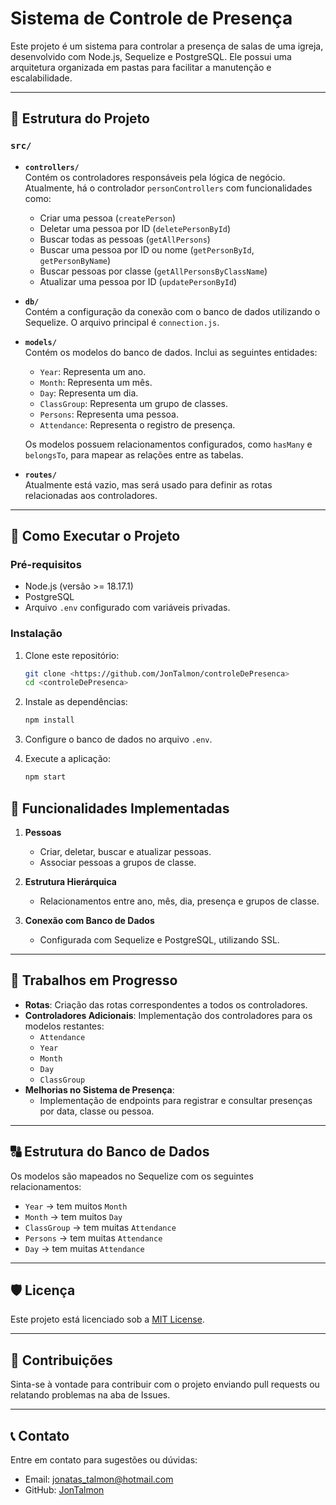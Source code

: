 # Sistema de Controle de Presença

Este projeto é um sistema para controlar a presença de salas de uma igreja, desenvolvido com Node.js, Sequelize e PostgreSQL. Ele possui uma arquitetura organizada em pastas para facilitar a manutenção e escalabilidade.

---

## 🔌 Estrutura do Projeto

### `src/`

- **`controllers/`**  
  Contém os controladores responsáveis pela lógica de negócio. Atualmente, há o controlador `personControllers` com funcionalidades como:
  - Criar uma pessoa (`createPerson`)
  - Deletar uma pessoa por ID (`deletePersonById`)
  - Buscar todas as pessoas (`getAllPersons`)
  - Buscar uma pessoa por ID ou nome (`getPersonById`, `getPersonByName`)
  - Buscar pessoas por classe (`getAllPersonsByClassName`)
  - Atualizar uma pessoa por ID (`updatePersonById`)

- **`db/`**  
  Contém a configuração da conexão com o banco de dados utilizando o Sequelize. O arquivo principal é `connection.js`.

- **`models/`**  
  Contém os modelos do banco de dados. Inclui as seguintes entidades:
  - `Year`: Representa um ano.
  - `Month`: Representa um mês.
  - `Day`: Representa um dia.
  - `ClassGroup`: Representa um grupo de classes.
  - `Persons`: Representa uma pessoa.
  - `Attendance`: Representa o registro de presença.

  Os modelos possuem relacionamentos configurados, como `hasMany` e `belongsTo`, para mapear as relações entre as tabelas.

- **`routes/`**  
  Atualmente está vazio, mas será usado para definir as rotas relacionadas aos controladores.

---

## 🚀 Como Executar o Projeto

### Pré-requisitos
- Node.js (versão >= 18.17.1)
- PostgreSQL
- Arquivo `.env` configurado com variáveis privadas.
 

### Instalação
1. Clone este repositório:
   ```bash
   git clone <https://github.com/JonTalmon/controleDePresenca>
   cd <controleDePresenca>
   ```

2. Instale as dependências:
   ```bash
   npm install
   ```

3. Configure o banco de dados no arquivo `.env`.

4. Execute a aplicação:
   ```bash
   npm start
   ```

## 🔧 Funcionalidades Implementadas

1. **Pessoas**
   - Criar, deletar, buscar e atualizar pessoas.
   - Associar pessoas a grupos de classe.

2. **Estrutura Hierárquica**
   - Relacionamentos entre ano, mês, dia, presença e grupos de classe.

3. **Conexão com Banco de Dados**
   - Configurada com Sequelize e PostgreSQL, utilizando SSL.

---

## 🌄 Trabalhos em Progresso

- **Rotas**: Criação das rotas correspondentes a todos os controladores.
- **Controladores Adicionais**: Implementação dos controladores para os modelos restantes:
  - `Attendance`
  - `Year`
  - `Month`
  - `Day`
  - `ClassGroup`
- **Melhorias no Sistema de Presença**:
  - Implementação de endpoints para registrar e consultar presenças por data, classe ou pessoa.

---

## 🔠 Estrutura do Banco de Dados

Os modelos são mapeados no Sequelize com os seguintes relacionamentos:
- `Year` -> tem muitos `Month`
- `Month` -> tem muitos `Day`
- `ClassGroup` -> tem muitas `Attendance`
- `Persons` -> tem muitas `Attendance`
- `Day` -> tem muitas `Attendance`

---

## 🛡️ Licença

Este projeto está licenciado sob a [MIT License](LICENSE).

---

## 👥 Contribuições

Sinta-se à vontade para contribuir com o projeto enviando pull requests ou relatando problemas na aba de Issues.

---

## 📞 Contato

Entre em contato para sugestões ou dúvidas:  
- Email: [jonatas_talmon@hotmail.com](mailto:jonatas_talmon@hotmail.com) 
- GitHub: [JonTalmon](https://github.com/JonTalmon)